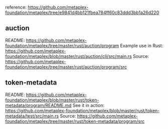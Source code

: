 
reference: https://github.com/metaplex-foundation/metaplex/tree/e9841d4bb121fbea784ff60c83ddd3bb1a26d220

## auction

README: https://github.com/metaplex-foundation/metaplex/tree/master/rust/auction/program
Example use in Rust: https://github.com/metaplex-foundation/metaplex/blob/master/rust/auction/cli/src/main.rs
Source: https://github.com/metaplex-foundation/metaplex/tree/master/rust/auction/program/src


## token-metadata

README: https://github.com/metaplex-foundation/metaplex/blob/master/rust/token-metadata/program/README.md
See it in action: https://github.com/metaplex-foundation/metaplex/blob/master/rust/token-metadata/test/src/main.rs
Source: https://github.com/metaplex-foundation/metaplex/tree/master/rust/token-metadata/program/src
